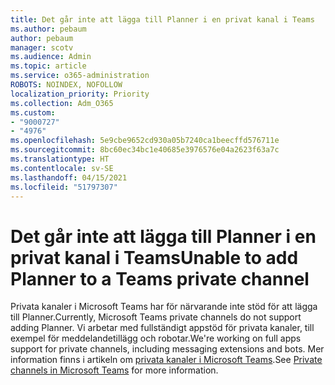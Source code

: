 ```yaml
---
title: Det går inte att lägga till Planner i en privat kanal i Teams
ms.author: pebaum
author: pebaum
manager: scotv
ms.audience: Admin
ms.topic: article
ms.service: o365-administration
ROBOTS: NOINDEX, NOFOLLOW
localization_priority: Priority
ms.collection: Adm_O365
ms.custom:
- "9000727"
- "4976"
ms.openlocfilehash: 5e9cbe9652cd930a05b7240ca1beecffd576711e
ms.sourcegitcommit: 8bc60ec34bc1e40685e3976576e04a2623f63a7c
ms.translationtype: HT
ms.contentlocale: sv-SE
ms.lasthandoff: 04/15/2021
ms.locfileid: "51797307"
---
```

# <a name="unable-to-add-planner-to-a-teams-private-channel"></a><span data-ttu-id="1b573-102">Det går inte att lägga till Planner i en privat kanal i Teams</span><span class="sxs-lookup"><span data-stu-id="1b573-102">Unable to add Planner to a Teams private channel</span></span>

<span data-ttu-id="1b573-103">Privata kanaler i Microsoft Teams har för närvarande inte stöd för att lägga till Planner.</span><span class="sxs-lookup"><span data-stu-id="1b573-103">Currently, Microsoft Teams private channels do not support adding Planner.</span></span>  <span data-ttu-id="1b573-104">Vi arbetar med fullständigt appstöd för privata kanaler, till exempel för meddelandetillägg och robotar.</span><span class="sxs-lookup"><span data-stu-id="1b573-104">We're working on full apps support for private channels, including messaging extensions and bots.</span></span> <span data-ttu-id="1b573-105">Mer information finns i artikeln om [privata kanaler i Microsoft Teams](https://docs.microsoft.com/microsoftteams/private-channels#what-you-need-to-know-about-private-channels).</span><span class="sxs-lookup"><span data-stu-id="1b573-105">See [Private channels in Microsoft Teams](https://docs.microsoft.com/microsoftteams/private-channels#what-you-need-to-know-about-private-channels) for more information.</span></span>
